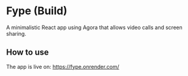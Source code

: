 # Fype (Build)
A minimalistic React app using Agora that allows video calls and screen sharing.

## How to use
The app is live on: https://fype.onrender.com/
